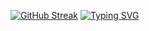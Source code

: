 [![GitHub Streak](https://streak-stats.demolab.com?user=nightzillla&theme=tokyonight_duo&hide_border=true)](https://git.io/streak-stats)
[![Typing SVG](https://readme-typing-svg.demolab.com/?lines=First+line+of+text;Second+line+of+text)](https://git.io/typing-svg)

